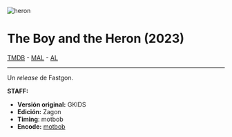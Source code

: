 ![heron](https://artworks.thetvdb.com/banners/v4/movie/295917/banners/667b9726e2b39.jpg)

# The Boy and the Heron (2023)

[TMDB](https://www.themoviedb.org/movie/508883) - [MAL](https://myanimelist.net/anime/36699/Kimitachi_wa_Dou_Ikiru_ka) - [AL](https://anilist.co/anime/109979/Kimitachi-wa-Dou-Ikiru-ka/)

---

Un *release* de Fastgon.

**STAFF:**

- **Versión original:** GKIDS
- **Edición:** Zagon
- **Timing**: motbob
- **Encode:** [motbob](https://nyaa.si/view/1843107)